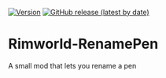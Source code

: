[![Version](https://img.shields.io/badge/Rimworld-1.3-green.svg)](http://rimworldgame.com/)
[![GitHub release (latest by date)](https://img.shields.io/github/v/release/angelolocritani/Rimworld-RenamePen)](https://github.com/angelolocritani/Rimworld-RenamePen/releases/latest)

# Rimworld-RenamePen
 A small mod that lets you rename a pen
 
 
